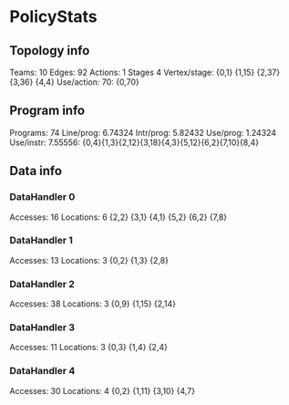 # PolicyStats
## Topology info
Teams:		10
Edges:		92
Actions:	1
Stages		4
Vertex/stage:	{0,1} {1,15} {2,37} {3,36} {4,4} 
Use/action:	70: {0,70} 

## Program info
Programs:	74
Line/prog:	6.74324
Intr/prog:	5.82432
Use/prog:	1.24324
Use/instr:	7.55556: {0,4}{1,3}{2,12}{3,18}{4,3}{5,12}{6,2}{7,10}{8,4}

## Data info

### DataHandler 0
Accesses:	16
Locations:	6
{2,2} {3,1} {4,1} {5,2} {6,2} {7,8} 

### DataHandler 1
Accesses:	13
Locations:	3
{0,2} {1,3} {2,8} 

### DataHandler 2
Accesses:	38
Locations:	3
{0,9} {1,15} {2,14} 

### DataHandler 3
Accesses:	11
Locations:	3
{0,3} {1,4} {2,4} 

### DataHandler 4
Accesses:	30
Locations:	4
{0,2} {1,11} {3,10} {4,7} 